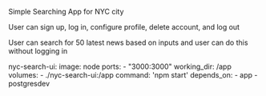 Simple Searching App for NYC city

User can sign up, log in, configure profile, delete account, and log out

User can search for 50 latest news based on inputs and user can do this without logging in


nyc-search-ui:
   image: node
   ports:
    - "3000:3000"
   working_dir: /app
   volumes:
    - ./nyc-search-ui:/app
   command: 'npm start'
   depends_on:
     - app
     - postgresdev

